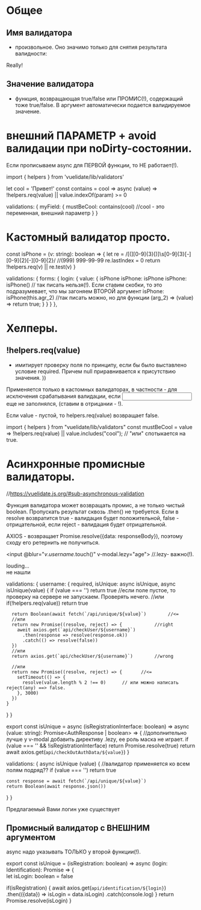 # Общее
## Имя валидатора
- произвольное.
Оно значимо только для снятия результата валидности:

<div v-if="!$v.myField.mustBeCool">Really!</div>

## Значение валидатора
- функция, возвращающая true/false или ПРОМИС(!), содержащий тоже true/false.
В аргумент автоматически подается валидируемое значение.




# внешний ПАРАМЕТР + avoid валидации при noDirty-состоянии.
Если прописываем async для ПЕРВОЙ функции, то НЕ работает(!).

import { helpers } from 'vuelidate/lib/validators'

let cool = 'Привет!'
const contains = cool => async (value) => !helpers.req(value) || value.indexOf(param) >= 0

validations: {
  myField: {
    mustBeCool: contains(cool)    //cool - это переменная, внешний параметр
  }
}




# Кастомный валидатор просто.
const isPhone = (v: string): boolean => {
  let re = /[(][0-9]{3}[)]\s[0-9]{3}[-][0-9]{2}[-][0-9]{2}/       //(999) 999-99-99
  re.lastIndex = 0
  return !helpers.req(v) || re.test(v)
}

validations: {
  forms: {
    login: {
      value: {
        isPhone
        isPhone: isPhone
        isPhone: isPhone()    // так писать нельзя(!). Если ставим скобки, то это подразумевает, что мы загоняем ВТОРОЙ аргумент
        isPhone: isPhone(this.agr_2)    //так писать можно, но для функции (arg_2) => (value) => return true;
      }
    }
  }
},



# Хелперы.
## !helpers.req(value)
- имитирует проверку поля по принципу, если бы было выставлено условие required.
Причем null приравнивается к присутствию значения. ))
  
Применяется только в кастомных валидаторах,
в частности - для исключения срабатывания валидации, если <input> еще не заполнялся, (ставим в отрицании - !).

Если value - пустой, то helpers.req(value) возвращает false.

import { helpers } from "vuelidate/lib/validators"
const mustBeCool = value => !helpers.req(value) || value.includes("cool");  // "или" спотыкается на true.




# Асинхронные промисные валидаторы.
//https://vuelidate.js.org/#sub-asynchronous-validation

Функция валидатора может возвращать промис, а не только чистый boolean.
Пропускать результат сквозь .then() не требуется.
Если в resolve возвратится true - валидация будет положительной, false - отрицательной,
если reject - валидация будет отрицательной.

AXIOS - возвращает Promise.resolve({data: responseBody}),
поэтому сходу его ретернить не получиться.

<input @blur="$v.username.$touch()" v-modal.lezy="age">    //.lezy- важно(!).
<div v-show="$v.username.$pending">louding...</div>
<div v-show="!$v.username.isUnique">не нашли</div>
  
validations: {
  username: {
    required,
    isUnique: async isUnique,
    async isUnique(value) {
      if (value === '') return true    //если поле пустое, то проверку на сервере не запускаем. Проверять нечего.
      //или
      if(!helpers.req(value)) return true

      return Boolean(await fetch(`/api/unique/${value}`)        //<=
      //или
      return new Promise((resolve, reject) => {            //right
        aweit axios.get(`api/checkUser/${username}`)
          .then(response => resolve(response.ok))
          .catch(() => resolve(false))
      })
      //или
      return axios.get(`api/checkUser/${username}`)        //wrong

      //или
      return new Promise((resolve, reject) => {       //<=
        setTimeout(() => {
          resolve(value.length % 2 !== 0)      // или можно написать reject(any) ==> false.
        }, 3000)
      })
    }
  }
}


export const isUnique = async (isRegistrationInterface: boolean) => async (value: string): Promise<AuthResponse | boolean> => {
  //дополнительно лучше у v-modal добавить директиву .lezy, ее роль маска не играет.
  if (value === '' && !isRegistrationInterface)
    return Promise.resolve(true) 
  return await axios.get(`api/checkOutAuthData/${value}`)
}


validations: {
  async isUnique (value) {     //валидатор применяется ко всем полям подряд??
    if (value === '') 
      return true

    const response = await fetch(`/api/unique/${value}`)
    return Boolean(await response.json())
  }
}

<div v-if="!$v.username.isUnique">Предлагаемый Вами логин уже существует</div>

## Промисный валидатор с ВНЕШНИМ аргументом
async надо указывать ТОЛЬКО у второй функции(!).

export const isUnique = (isRegistration: boolean) => async (login: Identification): Promise<boolean> => {  
  let isLogin: boolean = false

  if(isRegistration) {
    await axios.get(`api/identification/${login}`)
      .then(({data}) => isLogin = data.isLogin)
      .catch(console.log)
  }
  return Promise.resolve(isLogin)
}




